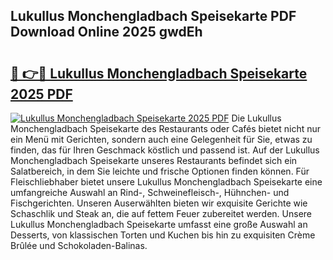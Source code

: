 ## Lukullus Monchengladbach Speisekarte PDF Download Online 2025 gwdEh

# <h2><a href="http://gc8qkr.nevu.top/?p=Lukullus+Monchengladbach+Speisekarte">🔗 👉🔴 Lukullus Monchengladbach Speisekarte 2025 PDF</a></h2>

[![Lukullus Monchengladbach Speisekarte 2025 PDF](https://i.imgur.com/dBaPXMq.png)](http://gc8qkr.nevu.top/?p=Lukullus+Monchengladbach+Speisekarte)
Die Lukullus Monchengladbach Speisekarte des Restaurants oder Cafés bietet nicht nur ein Menü mit Gerichten, sondern auch eine Gelegenheit für Sie, etwas zu finden, das für Ihren Geschmack köstlich und passend ist. Auf der Lukullus Monchengladbach Speisekarte unseres Restaurants befindet sich ein Salatbereich, in dem Sie leichte und frische Optionen finden können. Für Fleischliebhaber bietet unsere Lukullus Monchengladbach Speisekarte eine umfangreiche Auswahl an Rind-, Schweinefleisch-, Hühnchen- und Fischgerichten. Unseren Auserwählten bieten wir exquisite Gerichte wie Schaschlik und Steak an, die auf fettem Feuer zubereitet werden. Unsere Lukullus Monchengladbach Speisekarte umfasst eine große Auswahl an Desserts, von klassischen Torten und Kuchen bis hin zu exquisiten Crème Brûlée und Schokoladen-Balinas.
